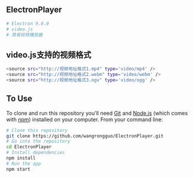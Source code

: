 ## ElectronPlayer

```bash
# Electron 9.0.0
# video.js
# 简易视频播放器
```


## video.js支持的视频格式

```bash
<source src="http://视频地址格式1.mp4" type='video/mp4' />
<source src="http://视频地址格式2.webm" type='video/webm' />
<source src="http://视频地址格式3.ogv" type='video/ogg' />
```

## To Use

To clone and run this repository you'll need [Git](https://git-scm.com) and [Node.js](https://nodejs.org/en/download/) (which comes with [npm](http://npmjs.com)) installed on your computer. From your command line:

```bash
# Clone this repository
git clone https://github.com/wangrongguo/ElectronPlayer.git
# Go into the repository
cd ElectronPlayer
# Install dependencies
npm install
# Run the app
npm start
```


